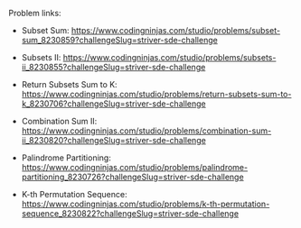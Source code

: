 Problem links:

-   Subset Sum: https://www.codingninjas.com/studio/problems/subset-sum_8230859?challengeSlug=striver-sde-challenge

-   Subsets II: https://www.codingninjas.com/studio/problems/subsets-ii_8230855?challengeSlug=striver-sde-challenge

-   Return Subsets Sum to K: https://www.codingninjas.com/studio/problems/return-subsets-sum-to-k_8230706?challengeSlug=striver-sde-challenge

-   Combination Sum II: https://www.codingninjas.com/studio/problems/combination-sum-ii_8230820?challengeSlug=striver-sde-challenge

-   Palindrome Partitioning: https://www.codingninjas.com/studio/problems/palindrome-partitioning_8230726?challengeSlug=striver-sde-challenge

-   K-th Permutation Sequence: https://www.codingninjas.com/studio/problems/k-th-permutation-sequence_8230822?challengeSlug=striver-sde-challenge
